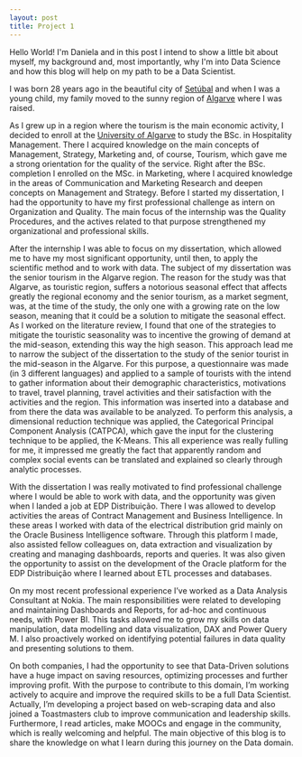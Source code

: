 ```yaml
---
layout: post
title: Project 1
---
```


Hello World! I'm Daniela and in this post I intend to show a little bit about myself, my background and, most importantly, why I'm into Data Science and how this blog will help on my path to be a Data Scientist.

I was born 28 years ago in the beautiful city of [Setúbal](https://visitsetubal.com.pt/en/) and when I was a young child, my family moved to the sunny region of [Algarve](https://www.visitportugal.com/en/destinos/algarve) where I was raised. 

As I grew up in a region where the tourism is the main economic activity, I decided to enroll at the [University of Algarve](https://www.ualg.pt/en) to study the BSc. in Hospitality Management. There I acquired knowledge on the main concepts of Management, Strategy, Marketing and, of course, Tourism, which gave me a strong orientation for the quality of the service. 
Right after the BSc. completion I enrolled on the MSc. in Marketing, where I acquired knowledge in the areas of Communication and Marketing Research and deepen concepts on Management and Strategy. Before I started my dissertation, I had the opportunity to have my first professional challenge as intern on Organization and Quality. The main focus of the internship was the Quality Procedures, and the actives related to that purpose strengthened my organizational and professional skills.

After the internship I was able to focus on my dissertation, which allowed me to have my most significant opportunity, until then, to apply the scientific method and to work with data. The subject of my dissertation was the senior tourism in the Algarve region. The reason for the study was that Algarve, as touristic region, suffers a notorious seasonal effect that affects greatly the regional economy and the senior tourism, as a market segment, was, at the time of the study, the only one with a growing rate on the low season, meaning that it could be a solution to mitigate the seasonal effect. As I worked on the literature review, I found that one of the strategies to mitigate the touristic seasonality was to incentive the growing of demand at the mid-season, extending this way the high season. This approach lead me to narrow the subject of the dissertation to the study of the senior tourist in the mid-season in the Algarve. For this purpose, a questionnaire was made (in 3 different languages) and applied to a sample of tourists with the intend to gather information about their demographic characteristics, motivations to travel, travel planning, travel activities and their satisfaction with the activities and the region. This information was inserted into a database and from there the data was available to be analyzed. To perform this analysis, a dimensional reduction technique was applied, the Categorical Principal Component Analysis (CATPCA), which gave the input for the clustering technique to be applied, the K-Means. This all experience was really fulling for me, it impressed me greatly the fact that apparently random and complex social events can be translated and explained so clearly through analytic processes. 

With the dissertation I was really motivated to find professional challenge where I would be able to work with data, and the opportunity was given when I landed a job at EDP Distribuição. There I was allowed to develop activities the areas of Contract Management and Business Intelligence. In these areas I worked with data of the electrical distribution grid mainly on the Oracle Business Intelligence software. Through this platform I made, also assisted fellow colleagues on, data extraction and visualization by creating and managing dashboards, reports and queries. It was also given the opportunity to assist on the development of the Oracle platform for the EDP Distribuição where I learned about ETL processes and databases.

On my most recent professional experience I’ve worked as a Data Analysis Consultant at Nokia. The main responsibilities were related to developing and maintaining Dashboards and Reports, for ad-hoc and continuous needs, with Power BI. This tasks allowed me to grow my skills on data manipulation, data modelling and data visualization, DAX and Power Query M. I also proactively worked on identifying potential failures in data quality and presenting solutions to them.

On both companies, I had the opportunity to see that Data-Driven solutions have a huge impact on saving resources, optimizing processes and further improving profit. With the purpose to contribute to this domain, I’m working actively to acquire and improve the required skills to be a full Data Scientist. Actually, I’m developing a project based on web-scraping data and also joined a Toastmasters club to improve communication and leadership skills. Furthermore, I read articles, make MOOCs and engage in the community, which is really welcoming and helpful. The main objective of this blog is to share the knowledge on what I learn during this journey on the Data domain. 

